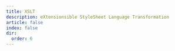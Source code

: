 ```yaml
---
title: XSLT
description: eXtensionsible StyleSheet Language Transformation
article: false
index: false
dir:
  order: 6
---
```


